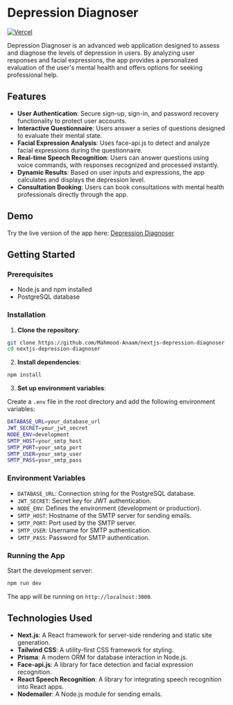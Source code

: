 # Depression Diagnoser
[![Vercel](https://vercelbadge.vercel.app/api/Mahmood-Anaam/nextjs-depression-diagnoser)](https://nextjs-depression-diagnose.vercel.app/)

Depression Diagnoser is an advanced web application designed to assess and diagnose the levels of depression in users. By analyzing user responses and facial expressions, the app provides a personalized evaluation of the user's mental health and offers options for seeking professional help.

## Features

- **User Authentication**: Secure sign-up, sign-in, and password recovery functionality to protect user accounts.
- **Interactive Questionnaire**: Users answer a series of questions designed to evaluate their mental state.
- **Facial Expression Analysis**: Uses face-api.js to detect and analyze facial expressions during the questionnaire.
- **Real-time Speech Recognition**: Users can answer questions using voice commands, with responses recognized and processed instantly.
- **Dynamic Results**: Based on user inputs and expressions, the app calculates and displays the depression level.
- **Consultation Booking**: Users can book consultations with mental health professionals directly through the app.

## Demo

Try the live version of the app here: [Depression Diagnoser](https://nextjs-depression-diagnose.vercel.app/)

## Getting Started

### Prerequisites

- Node.js and npm installed
- PostgreSQL database

### Installation

1. **Clone the repository**:

```bash
git clone https://github.com/Mahmood-Anaam/nextjs-depression-diagnoser.git
cd nextjs-depression-diagnoser
```

2. **Install dependencies**:

```bash
npm install
```

3. **Set up environment variables**:

Create a `.env` file in the root directory and add the following environment variables:

```bash
DATABASE_URL=your_database_url
JWT_SECRET=your_jwt_secret
NODE_ENV=development
SMTP_HOST=your_smtp_host
SMTP_PORT=your_smtp_port
SMTP_USER=your_smtp_user
SMTP_PASS=your_smtp_pass
```

### Environment Variables

- `DATABASE_URL`: Connection string for the PostgreSQL database.
- `JWT_SECRET`: Secret key for JWT authentication.
- `NODE_ENV`: Defines the environment (development or production).
- `SMTP_HOST`: Hostname of the SMTP server for sending emails.
- `SMTP_PORT`: Port used by the SMTP server.
- `SMTP_USER`: Username for SMTP authentication.
- `SMTP_PASS`: Password for SMTP authentication.


### Running the App

Start the development server:

```bash
npm run dev
```

The app will be running on `http://localhost:3000`.

## Technologies Used

- **Next.js**: A React framework for server-side rendering and static site generation.
- **Tailwind CSS**: A utility-first CSS framework for styling.
- **Prisma**: A modern ORM for database interaction in Node.js.
- **Face-api.js**: A library for face detection and facial expression recognition.
- **React Speech Recognition**: A library for integrating speech recognition into React apps.
- **Nodemailer**: A Node.js module for sending emails.


